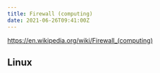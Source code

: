 ```yaml
---
title: Firewall (computing)
date: 2021-06-26T09:41:00Z
---
```


https://en.wikipedia.org/wiki/Firewall_(computing)

## Linux


